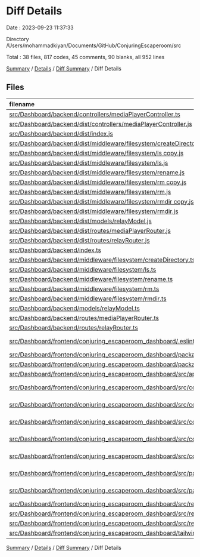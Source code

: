 # Diff Details

Date : 2023-09-23 11:37:33

Directory /Users/mohammadkiyan/Documents/GitHub/ConjuringEscaperoom/src

Total : 38 files,  817 codes, 45 comments, 90 blanks, all 952 lines

[Summary](results.md) / [Details](details.md) / [Diff Summary](diff.md) / Diff Details

## Files
| filename | language | code | comment | blank | total |
| :--- | :--- | ---: | ---: | ---: | ---: |
| [src/Dashboard/backend/controllers/mediaPlayerController.ts](/src/Dashboard/backend/controllers/mediaPlayerController.ts) | TypeScript | 72 | 0 | 11 | 83 |
| [src/Dashboard/backend/dist/controllers/mediaPlayerController.js](/src/Dashboard/backend/dist/controllers/mediaPlayerController.js) | JavaScript | 59 | 0 | 1 | 60 |
| [src/Dashboard/backend/dist/index.js](/src/Dashboard/backend/dist/index.js) | JavaScript | 4 | 0 | 0 | 4 |
| [src/Dashboard/backend/dist/middleware/filesystem/createDirectory.js](/src/Dashboard/backend/dist/middleware/filesystem/createDirectory.js) | JavaScript | 20 | 0 | 0 | 20 |
| [src/Dashboard/backend/dist/middleware/filesystem/ls copy.js](/src/Dashboard/backend/dist/middleware/filesystem/ls%20copy.js) | JavaScript | 18 | 0 | 1 | 19 |
| [src/Dashboard/backend/dist/middleware/filesystem/ls.js](/src/Dashboard/backend/dist/middleware/filesystem/ls.js) | JavaScript | 27 | 0 | 1 | 28 |
| [src/Dashboard/backend/dist/middleware/filesystem/rename.js](/src/Dashboard/backend/dist/middleware/filesystem/rename.js) | JavaScript | 32 | 0 | 1 | 33 |
| [src/Dashboard/backend/dist/middleware/filesystem/rm copy.js](/src/Dashboard/backend/dist/middleware/filesystem/rm%20copy.js) | JavaScript | 31 | 0 | 1 | 32 |
| [src/Dashboard/backend/dist/middleware/filesystem/rm.js](/src/Dashboard/backend/dist/middleware/filesystem/rm.js) | JavaScript | 31 | 0 | 1 | 32 |
| [src/Dashboard/backend/dist/middleware/filesystem/rmdir copy.js](/src/Dashboard/backend/dist/middleware/filesystem/rmdir%20copy.js) | JavaScript | 31 | 0 | 1 | 32 |
| [src/Dashboard/backend/dist/middleware/filesystem/rmdir.js](/src/Dashboard/backend/dist/middleware/filesystem/rmdir.js) | JavaScript | 31 | 0 | 1 | 32 |
| [src/Dashboard/backend/dist/models/relayModel.js](/src/Dashboard/backend/dist/models/relayModel.js) | JavaScript | 13 | 0 | 1 | 14 |
| [src/Dashboard/backend/dist/routes/mediaPlayerRouter.js](/src/Dashboard/backend/dist/routes/mediaPlayerRouter.js) | JavaScript | 21 | 0 | 1 | 22 |
| [src/Dashboard/backend/dist/routes/relayRouter.js](/src/Dashboard/backend/dist/routes/relayRouter.js) | JavaScript | 21 | 0 | 1 | 22 |
| [src/Dashboard/backend/index.ts](/src/Dashboard/backend/index.ts) | TypeScript | 4 | 0 | -1 | 3 |
| [src/Dashboard/backend/middleware/filesystem/createDirectory.ts](/src/Dashboard/backend/middleware/filesystem/createDirectory.ts) | TypeScript | 18 | 0 | -2 | 16 |
| [src/Dashboard/backend/middleware/filesystem/ls.ts](/src/Dashboard/backend/middleware/filesystem/ls.ts) | TypeScript | 22 | 0 | 2 | 24 |
| [src/Dashboard/backend/middleware/filesystem/rename.ts](/src/Dashboard/backend/middleware/filesystem/rename.ts) | TypeScript | 27 | 0 | 6 | 33 |
| [src/Dashboard/backend/middleware/filesystem/rm.ts](/src/Dashboard/backend/middleware/filesystem/rm.ts) | TypeScript | 26 | 0 | 5 | 31 |
| [src/Dashboard/backend/middleware/filesystem/rmdir.ts](/src/Dashboard/backend/middleware/filesystem/rmdir.ts) | TypeScript | 26 | 0 | 5 | 31 |
| [src/Dashboard/backend/models/relayModel.ts](/src/Dashboard/backend/models/relayModel.ts) | TypeScript | 10 | 0 | 2 | 12 |
| [src/Dashboard/backend/routes/mediaPlayerRouter.ts](/src/Dashboard/backend/routes/mediaPlayerRouter.ts) | TypeScript | 16 | 0 | 4 | 20 |
| [src/Dashboard/backend/routes/relayRouter.ts](/src/Dashboard/backend/routes/relayRouter.ts) | TypeScript | 16 | 0 | 5 | 21 |
| [src/Dashboard/frontend/conjuring_escaperoom_dashboard/.eslintrc.json](/src/Dashboard/frontend/conjuring_escaperoom_dashboard/.eslintrc.json) | JSON with Comments | 0 | 0 | -1 | -1 |
| [src/Dashboard/frontend/conjuring_escaperoom_dashboard/package-lock.json](/src/Dashboard/frontend/conjuring_escaperoom_dashboard/package-lock.json) | JSON | 2 | 0 | 0 | 2 |
| [src/Dashboard/frontend/conjuring_escaperoom_dashboard/package.json](/src/Dashboard/frontend/conjuring_escaperoom_dashboard/package.json) | JSON | 2 | 0 | 0 | 2 |
| [src/Dashboard/frontend/conjuring_escaperoom_dashboard/src/api/initiateRedux.ts](/src/Dashboard/frontend/conjuring_escaperoom_dashboard/src/api/initiateRedux.ts) | TypeScript | 1 | 0 | 0 | 1 |
| [src/Dashboard/frontend/conjuring_escaperoom_dashboard/src/components/Mediaplayer/Control.tsx](/src/Dashboard/frontend/conjuring_escaperoom_dashboard/src/components/Mediaplayer/Control.tsx) | TypeScript JSX | -1 | 0 | 0 | -1 |
| [src/Dashboard/frontend/conjuring_escaperoom_dashboard/src/components/Mediaplayer/Index.tsx](/src/Dashboard/frontend/conjuring_escaperoom_dashboard/src/components/Mediaplayer/Index.tsx) | TypeScript JSX | 6 | 27 | -3 | 30 |
| [src/Dashboard/frontend/conjuring_escaperoom_dashboard/src/components/Mediaplayer/Player.tsx](/src/Dashboard/frontend/conjuring_escaperoom_dashboard/src/components/Mediaplayer/Player.tsx) | TypeScript JSX | 5 | 0 | 0 | 5 |
| [src/Dashboard/frontend/conjuring_escaperoom_dashboard/src/components/Mediaplayer/Playlist.tsx](/src/Dashboard/frontend/conjuring_escaperoom_dashboard/src/components/Mediaplayer/Playlist.tsx) | TypeScript JSX | -57 | 4 | 9 | -44 |
| [src/Dashboard/frontend/conjuring_escaperoom_dashboard/src/components/RelayFinder/Index.tsx](/src/Dashboard/frontend/conjuring_escaperoom_dashboard/src/components/RelayFinder/Index.tsx) | TypeScript JSX | 59 | 0 | 9 | 68 |
| [src/Dashboard/frontend/conjuring_escaperoom_dashboard/src/pages/Player.tsx](/src/Dashboard/frontend/conjuring_escaperoom_dashboard/src/pages/Player.tsx) | TypeScript JSX | 2 | 0 | -1 | 1 |
| [src/Dashboard/frontend/conjuring_escaperoom_dashboard/src/pages/Relay.tsx](/src/Dashboard/frontend/conjuring_escaperoom_dashboard/src/pages/Relay.tsx) | TypeScript JSX | 45 | 3 | 8 | 56 |
| [src/Dashboard/frontend/conjuring_escaperoom_dashboard/src/redux/reducers/index.ts](/src/Dashboard/frontend/conjuring_escaperoom_dashboard/src/redux/reducers/index.ts) | TypeScript | 4 | 0 | 2 | 6 |
| [src/Dashboard/frontend/conjuring_escaperoom_dashboard/src/redux/reducers/mediaplayer.ts](/src/Dashboard/frontend/conjuring_escaperoom_dashboard/src/redux/reducers/mediaplayer.ts) | TypeScript | 41 | 4 | 7 | 52 |
| [src/Dashboard/frontend/conjuring_escaperoom_dashboard/src/redux/reducers/relay.ts](/src/Dashboard/frontend/conjuring_escaperoom_dashboard/src/redux/reducers/relay.ts) | TypeScript | 52 | 4 | 7 | 63 |
| [src/Dashboard/frontend/conjuring_escaperoom_dashboard/tailwind.config.js](/src/Dashboard/frontend/conjuring_escaperoom_dashboard/tailwind.config.js) | JavaScript | 80 | 3 | 5 | 88 |

[Summary](results.md) / [Details](details.md) / [Diff Summary](diff.md) / Diff Details